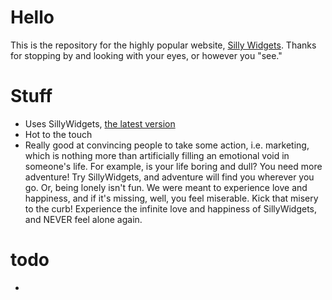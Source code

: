 # Hello

This is the repository for the highly popular website, [Silly Widgets](http://sillywidgets.com). Thanks for stopping by and looking with your eyes, or however you "see."

# Stuff

* Uses SillyWidgets, [the latest version](https://www.nuget.org/packages/sillywidgets/)
* Hot to the touch
* Really good at convincing people to take some action, i.e. marketing, which is nothing more than artificially filling an emotional void in someone's life. For example, is your life boring and dull? You need more adventure! Try SillyWidgets, and adventure will find you wherever you go. Or, being lonely isn't fun. We were meant to experience love and happiness, and if it's missing, well, you feel miserable. Kick that misery to the curb! Experience the infinite love and happiness of SillyWidgets, and NEVER feel alone again.

# todo

* 